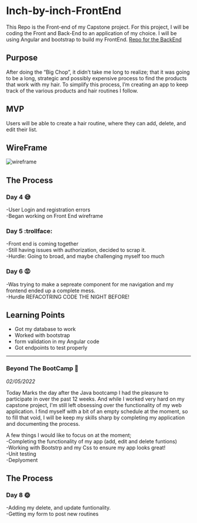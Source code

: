 # Inch-by-inch-FrontEnd
This Repo is the Front-end of my Capstone project. For this project, I will be coding the Front and Back-End to an application of my choice. I will be using Angular and bootstrap to build my FrontEnd. [Repo for the BackEnd](https://github.com/Cecilierenee/Inch-by-inch-BE)

## Purpose
After doing the “Big Chop”, it didn’t take me long to realize; that it was going to be a long, strategic and possibly expensive process to find the products that work with my hair. To simplify this process, I’m creating an app to keep track of the various products and hair routines I follow.

## MVP
Users will be able to create a hair routine, where they can add, delete, and edit their list.


## WireFrame
![wireframe](https://user-images.githubusercontent.com/89564513/151693998-2d9c013f-c95e-461f-b852-e3fa4f6661a9.png)

## The Process 

### Day 4 :sweat_smile:
  -User Login and registration errors<br>
  -Began working on Front End wireframe

### Day 5 :trollface:
  -Front end is coming together<br>
  -Still having issues with authorization, decided to scrap it.<br>
  -Hurdle: Going to broad, and maybe challenging myself too much

### Day 6 :rage:
  -Was trying to make a sepreate component for me navigation and my frontend ended up a complete mess.<br>
  -Hurdle REFACOTRING CODE THE NIGHT BEFORE! 

## Learning Points
  - Got my database to work<br>
  - Worked with bootstrap<br>
  - form validation in my Angular code<br>
  - Got endpoints to test properly<br>

*********************************************************************************************************************************************************************************
### Beyond The BootCamp :rainbow:

*02/05/2022*

Today Marks the day after the Java bootcamp I had the pleasure to participate in over the past 12 weeks. And while I worked very hard on my capstone project, I'm still left obsessing over the functionality of my web application. I find myself with a bit of an empty schedule at the moment, so to fill that void, I will be keep my skills sharp by completing my application and documenting the process.

A few things I would like to focus on at the moment;<br>
  -Completing the functionality of my app (add, edit and delete funtions)<br>
  -Working with Bootstrp and my Css to ensure my app looks great!<br>
  -Unit testing<br>
  -Deplyoment<br>
  
  ## The Process
  
  ### Day 8 :sun_with_face:
  -Adding my delete, and update funtionality.<br>
  -Getting my form to post new routines
